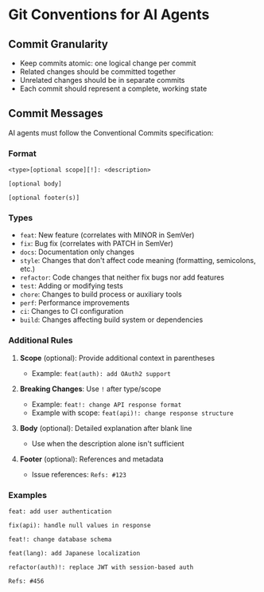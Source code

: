 # Git Conventions for AI Agents

## Commit Granularity

- Keep commits atomic: one logical change per commit
- Related changes should be committed together
- Unrelated changes should be in separate commits
- Each commit should represent a complete, working state

## Commit Messages

AI agents must follow the Conventional Commits specification:

### Format

```
<type>[optional scope][!]: <description>

[optional body]

[optional footer(s)]
```

### Types

- `feat`: New feature (correlates with MINOR in SemVer)
- `fix`: Bug fix (correlates with PATCH in SemVer)
- `docs`: Documentation only changes
- `style`: Changes that don't affect code meaning (formatting, semicolons, etc.)
- `refactor`: Code changes that neither fix bugs nor add features
- `test`: Adding or modifying tests
- `chore`: Changes to build process or auxiliary tools
- `perf`: Performance improvements
- `ci`: Changes to CI configuration
- `build`: Changes affecting build system or dependencies

### Additional Rules

1. **Scope** (optional): Provide additional context in parentheses
   - Example: `feat(auth): add OAuth2 support`

2. **Breaking Changes**: Use `!` after type/scope
   - Example: `feat!: change API response format`
   - Example with scope: `feat(api)!: change response structure`

3. **Body** (optional): Detailed explanation after blank line
   - Use when the description alone isn't sufficient

4. **Footer** (optional): References and metadata
   - Issue references: `Refs: #123`

### Examples

```
feat: add user authentication

fix(api): handle null values in response

feat!: change database schema

feat(lang): add Japanese localization

refactor(auth)!: replace JWT with session-based auth

Refs: #456
```